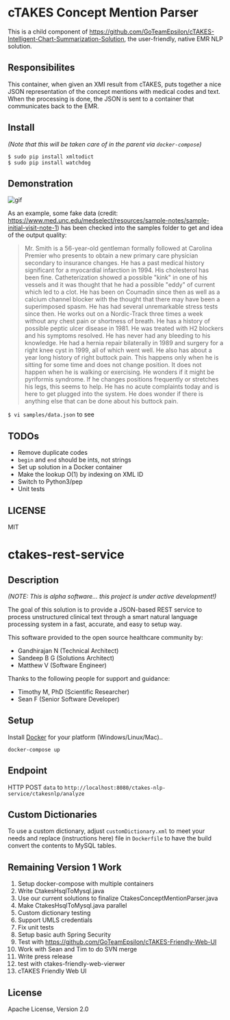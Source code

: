 # cTAKES Concept Mention Parser

This is a child component of https://github.com/GoTeamEpsilon/cTAKES-Intelligent-Chart-Summarization-Solution, the user-friendly, native EMR NLP solution.

## Responsibilites

This container, when given an XMI result from cTAKES, puts together a nice JSON representation of the concept mentions with medical codes and text. When the processing is done, the JSON is sent to a container that communicates back to the EMR.



## Install

_(Note that this will be taken care of in the parent via `docker-compose`)_

```
$ sudo pip install xmltodict
$ sudo pip install watchdog
```

## Demonstration

![gif](https://github.com/MatthewVita/cTAKES-Concept-Mention-Parser/blob/master/demo.gif?raw=true)

As an example, some fake data (credit: https://www.med.unc.edu/medselect/resources/sample-notes/sample-initial-visit-note-1) has been checked into the samples folder to get and idea of the output quality:

> Mr. Smith is a 56-year-old gentleman formally followed at Carolina Premier who presents to obtain a new primary care physician secondary to insurance changes. He has a past medical history significant for a myocardial infarction in 1994. His cholesterol has been fine. Catheterization showed a possible "kink" in one of his vessels and it was thought that he had a possible "eddy" of current which led to a clot. He has been on Coumadin since then as well as a calcium channel blocker with the thought that there may have been a superimposed spasm. He has had several unremarkable stress tests since then. He works out on a Nordic-Track three times a week without any chest pain or shortness of breath. He has a history of possible peptic ulcer disease in 1981. He was treated with H2 blockers and his symptoms resolved. He has never had any bleeding to his knowledge. He had a hernia repair bilaterally in 1989 and surgery for a right knee cyst in 1999, all of which went well. He also has about a year long history of right buttock pain. This happens only when he is sitting for some time and does not change position. It does not happen when he is walking or exercising. He wonders if it might be pyriformis syndrome. If he changes positions frequently or stretches his legs, this seems to help. He has no acute complaints today and is here to get plugged into the system. He does wonder if there is anything else that can be done about his buttock pain.

`$ vi samples/data.json` to see

## TODOs

- Remove duplicate codes
- `begin` and `end` should be ints, not strings
- Set up solution in a Docker container
- Make the lookup O(1) by indexing on XML ID
- Switch to Python3/pep
- Unit tests

## LICENSE

MIT


# ctakes-rest-service

## Description

_(NOTE: This is alpha software... this project is under active development!)_

The goal of this solution is to provide a JSON-based REST service to process unstructured clinical text through a smart natural language processing system in a fast, accurate, and easy to setup way.

This software provided to the open source healthcare community by:

- Gandhirajan N (Technical Architect)
- Sandeep B G (Solutions Architect)
- Matthew V (Software Engineer)

Thanks to the following people for support and guidance:

- Timothy M, PhD (Scientific Researcher)
- Sean F (Senior Software Developer)

## Setup

Install [Docker](https://www.docker.com/) for your platform (Windows/Linux/Mac)..

```
docker-compose up
```

## Endpoint

HTTP POST `data` to `http://localhost:8080/ctakes-nlp-service/ctakesnlp/analyze`

## Custom Dictionaries

To use a custom dictionary, adjust `customDictionary.xml` to meet your needs and replace (instructions here) file in `Dockerfile` to have the build convert the contents to MySQL tables.

## Remaining Version 1 Work

1. Setup docker-compose with multiple containers
2. Write CtakesHsqlToMysql.java
3. Use our current solutions to finalize CtakesConceptMentionParser.java
4. Make CtakesHsqlToMysql.java parallel
5. Custom dictionary testing
6. Support UMLS credentials
7. Fix unit tests
8. Setup basic auth Spring Security
9. Test with https://github.com/GoTeamEpsilon/cTAKES-Friendly-Web-UI
10. Work with Sean and Tim to do SVN merge
11. Write press release
12. test with ctakes-friendly-web-vierwer
13. cTAKES Friendly Web UI

## License

Apache License, Version 2.0



